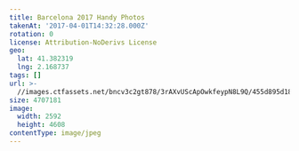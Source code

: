 ```yaml
---
title: Barcelona 2017 Handy Photos
takenAt: '2017-04-01T14:32:28.000Z'
rotation: 0
license: Attribution-NoDerivs License
geo:
  lat: 41.382319
  lng: 2.168737
tags: []
url: >-
  //images.ctfassets.net/bncv3c2gt878/3rAXvUScApOwkfeypN8L9Q/455d895d18d5457135b35a2f81c7f91d/barcelona-2017-handy-photos_33974202251_o
size: 4707181
image:
  width: 2592
  height: 4608
contentType: image/jpeg
---
```


